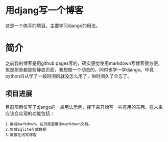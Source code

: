 # 用djang写一个博客

这是一个练手的项目。主要学习django的用法。

# 简介

之前我的博客是用github pages写的，确实感觉使用markdown写博客很方便，但是那些都是些静态页面，我想做一个动态的，同时也学一学django。毕竟python自从学了一段时间后就没怎么用了，怕时间久了全忘了。

## 项目进展

目前项目仅写了django的一点用法示例，接下来开始写一些有用的东西。在未来应该会实现的功能包括：

	1.集成markdown，在页面里展示markdown文档。
	2.集成Sqlite存放数据
	3.直接在线写博客

